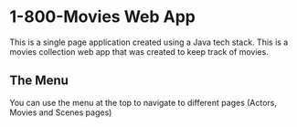 # 1-800-Movies Web App
This is a single page application created using a Java tech stack. This is a movies collection web app that was created to keep track of movies.

## The Menu
You can use the menu at the top to navigate to different pages (Actors, Movies and Scenes pages)

